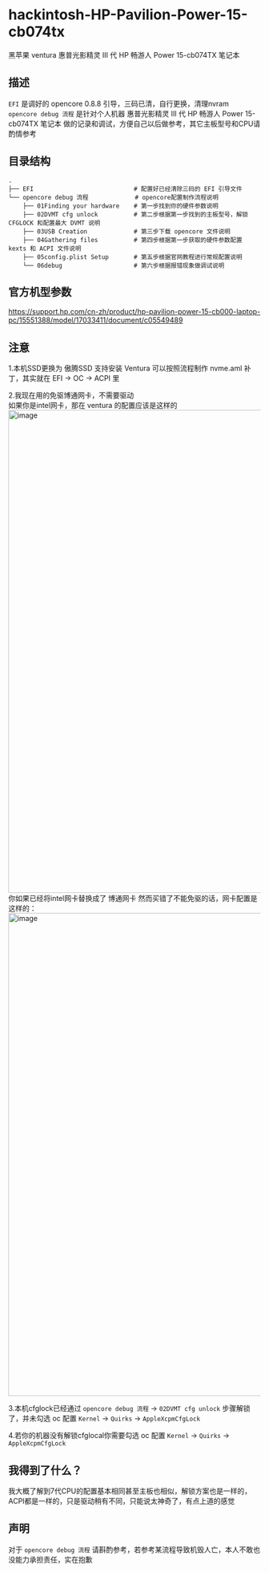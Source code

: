# hackintosh-HP-Pavilion-Power-15-cb074tx
黑苹果 ventura 惠普光影精灵 III 代 HP 畅游人 Power 15-cb074TX 笔记本  

## 描述
`EFI` 是调好的 opencore 0.8.8 引导，三码已清，自行更换，清理nvram  
`opencore debug 流程` 是针对个人机器 惠普光影精灵 III 代 HP 畅游人 Power 15-cb074TX 笔记本 做的记录和调试，方便自己以后做参考，其它主板型号和CPU请酌情参考  

## 目录结构

    .                                  
    ├── EFI                            # 配置好已经清除三码的 EFI 引导文件 
    └── opencore debug 流程             # opencore配置制作流程说明 
        ├── 01Finding your hardware    # 第一步找到你的硬件参数说明
        ├── 02DVMT cfg unlock          # 第二步根据第一步找到的主板型号，解锁 CFGLOCK 和配置最大 DVMT 说明
        ├── 03USB Creation             # 第三步下载 opencore 文件说明
        ├── 04Gathering files          # 第四步根据第一步获取的硬件参数配置 kexts 和 ACPI 文件说明 
        ├── 05config.plist Setup       # 第五步根据官网教程进行常规配置说明
        └── 06debug                    # 第六步根据报错现象做调试说明

## 官方机型参数
<a href="https://support.hp.com/cn-zh/product/hp-pavilion-power-15-cb000-laptop-pc/15551388/model/17033411/document/c05549489" title="官方参数">https://support.hp.com/cn-zh/product/hp-pavilion-power-15-cb000-laptop-pc/15551388/model/17033411/document/c05549489</a>  

## 注意
1.本机SSD更换为 傲腾SSD 支持安装 Ventura 可以按照流程制作 nvme.aml 补丁，其实就在 EFI -> OC -> ACPI 里  

2.我现在用的免驱博通网卡，不需要驱动  
如果你是intel网卡，那在 ventura 的配置应该是这样的  
<img width="964" alt="image" title="intel" src="https://user-images.githubusercontent.com/94947393/205294387-150b0bc5-4517-43a8-9082-b0403ec64484.png">   
你如果已经将intel网卡替换成了 博通网卡 然而买错了不能免驱的话，网卡配置是这样的：  
<img width="964" alt="image" title="Broadcom" src="https://user-images.githubusercontent.com/94947393/201841163-97df13ad-4a79-4dab-af6b-25089f28a4b2.png">     

3.本机cfglock已经通过  `opencore debug 流程` -> `02DVMT cfg unlock` 步骤解锁了，并未勾选 oc 配置 `Kernel` -> `Quirks` -> `AppleXcpmCfgLock`  

4.若你的机器没有解锁cfglocal你需要勾选 oc 配置 `Kernel` -> `Quirks` -> `AppleXcpmCfgLock`  

## 我得到了什么？
我大概了解到7代CPU的配置基本相同甚至主板也相似，解锁方案也是一样的，ACPI都是一样的，只是驱动稍有不同，只能说太神奇了，有点上道的感觉  

## 声明
对于 `opencore debug 流程` 请斟酌参考，若参考某流程导致机毁人亡，本人不敢也没能力承担责任，实在抱歉
